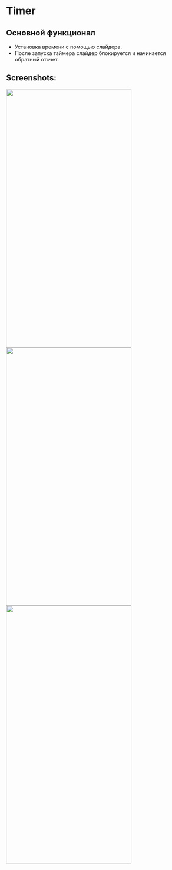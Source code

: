 # Timer

## Основной функционал
- Установка времени с помощью слайдера.
- После запуска таймера слайдер блокируется и начинается обратный отсчет.

## Screenshots:
<img src="https://github.com/KonstantinSham/proba/assets/69507445/bdad25ed-ad31-4b2e-a555-fe798e149f95" width="340" height="699" />  <br>
<img src="https://github.com/KonstantinSham/proba/assets/69507445/2dd1f3fe-742e-4b9b-89e2-0c460a3c9d85" width="340" height="699" />  <br>
<img src="https://github.com/KonstantinSham/proba/assets/69507445/257e89ef-08de-4514-8014-0fdfb5d45401" width="340" height="699" />  <br>

